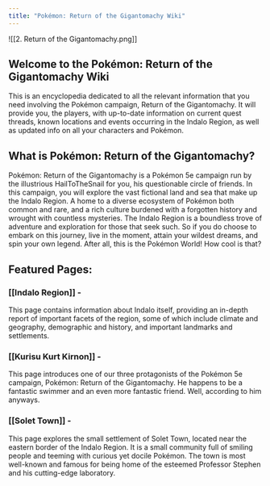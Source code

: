 ```yaml
---
title: "Pokémon: Return of the Gigantomachy Wiki"
---
```

![[2. Return of the Gigantomachy.png]]
## Welcome to the Pokémon: Return of the Gigantomachy Wiki
This is an encyclopedia dedicated to all the relevant information that you need involving the Pokémon campaign, Return of the Gigantomachy. It will provide you, the players, with up-to-date information on current quest threads, known locations and events occurring in the Indalo Region, as well as updated info on all your characters and Pokémon.

## What is Pokémon: Return of the Gigantomachy?
Pokémon: Return of the Gigantomachy is a Pokémon 5e campaign run by the illustrious HailToTheSnail for you, his questionable circle of friends. In this campaign, you will explore the vast fictional land and sea that make up the Indalo Region. A home to a diverse ecosystem of Pokémon both common and rare, and a rich culture burdened with a forgotten history and wrought with countless mysteries. The Indalo Region is a boundless trove of adventure and exploration for those that seek such. So if you do choose to embark on this journey, live in the moment, attain your wildest dreams, and spin your own legend. After all, this is the Pokémon World! How cool is that?

## Featured Pages:

### [[Indalo Region]] -
This page contains information about Indalo itself, providing an in-depth report of important facets of the region, some of which include climate and geography, demographic and history, and important landmarks and settlements.

### [[Kurisu Kurt Kirnon]] -
This page introduces one of our three protagonists of the Pokémon 5e campaign, Pokémon: Return of the Gigantomachy. He happens to be a fantastic swimmer and an even more fantastic friend. Well, according to him anyways.

### [[Solet Town]] -
This page explores the small settlement of Solet Town, located near the eastern border of the Indalo Region. It is a small community full of smiling people and teeming with curious yet docile Pokémon. The town is most well-known and famous for being home of the esteemed Professor Stephen and his cutting-edge laboratory.